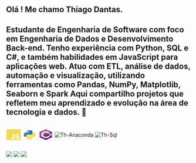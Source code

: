 ## Olá ! Me chamo Thiago Dantas.

## Estudante de Engenharia de Software com foco em Engenharia de Dados e Desenvolvimento Back-end. Tenho experiência com Python, SQL e C#, e também habilidades em JavaScript para aplicações web. Atuo com ETL, análise de dados, automação e visualização, utilizando ferramentas como Pandas, NumPy, Matplotlib, Seaborn e Spark Aqui compartilho projetos que refletem meu aprendizado e evolução na área de tecnologia e dados. 🚀


<div style="display: inline_block"><br>
  <img align="center" alt="TH-Js" height="30" width="40" src="https://raw.githubusercontent.com/devicons/devicon/master/icons/javascript/javascript-plain.svg">
  <img align="center" alt="Th-Python" height="30" width="40" src="https://raw.githubusercontent.com/devicons/devicon/master/icons/python/python-original.svg">
  <img align="center" alt="Th-Csharp" height="30" width="40" src="https://raw.githubusercontent.com/devicons/devicon/master/icons/csharp/csharp-original.svg">
  <img align="center" alt="Th-Anaconda" height="30" width="40" src="https://cdn.jsdelivr.net/gh/devicons/devicon@latest/icons/anaconda/anaconda-original.svg" />
  <img align="center" alt="Th-Sql" height="30" width="40" src="https://cdn.jsdelivr.net/gh/devicons/devicon@latest/icons/mysql/mysql-original.svg" />



</div>
  
  ##
 
<div> 
  <a href="https://instagram.com/thdantas._" target="_blank"><img src="https://img.shields.io/badge/-Instagram-%23E4405F?style=for-the-badge&logo=instagram&logoColor=white" target="_blank"></a>
  <a href = "mailto:dantasthiago061@gmail.com"><img src="https://img.shields.io/badge/-Gmail-%23333?style=for-the-badge&logo=gmail&logoColor=white" target="_blank"></a>
  <a href="https://www.linkedin.com/in/thiagodnts/" target="_blank"><img src="https://img.shields.io/badge/-LinkedIn-%230077B5?style=for-the-badge&logo=linkedin&logoColor=white" target="_blank"></a> 
  
</div>
